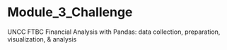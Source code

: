 # Module_3_Challenge
UNCC FTBC Financial Analysis with Pandas: data collection, preparation, visualization, &amp; analysis
